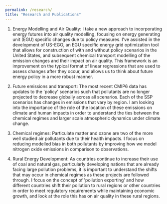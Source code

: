```yaml
---
permalink: /research/
title: "Research and Publications"
---
```

1. Energy Modelling and Air Quality: I take a new approach to incorporating energy futures into air quality modelling, focusing on energy generating unit (EGU) specific changes due to policy measures. I've assisted in the development of US-EGO, an EGU specific energy grid optimization tool that allows for construction of with and without policy scenarios in the United States, and subsequent chemical transport modelling of the emission changes and their impact on air quality. This framework is an improvement on the typical format of linear regressions that are used to assess changes after they occur, and allows us to think about future energy policy in a more robust manner. 

2. Future emissions and transport: The most recent CMIP6 data has updates to the 'policy' scenarios such that pollutants are no longer projected to decrease globally across all scenarios. Each of the SSP scenarios has changes in emissions that vary by region. I am looking into the importance of the role of the location of these emissions on climate and human impacts in order to understand the ties between the chemical regimes and larger scale atmospheric dynamics under climate change.

3. Chemical regimes: Particulate matter and ozone are two of the more well studied air pollutants due to their health impacts. I focus on reducing modelled bias in both pollutants by improving how we model nitrogen oxide emissions in comparison to observations. 

4. Rural Energy Development: As countries continue to increase their use of coal and natural gas, particularly developing nations that are already facing large pollution problems, it is important to understand the shifts that may occur in chemical regimes as these projects are followed through. I focus on the concept of 'pollution exporting' and how different countries shift their pollution to rural regions or other countries in order to meet regulatory requirements while maintaining economic growth, and look at the role this has on air quality in these rural regions.